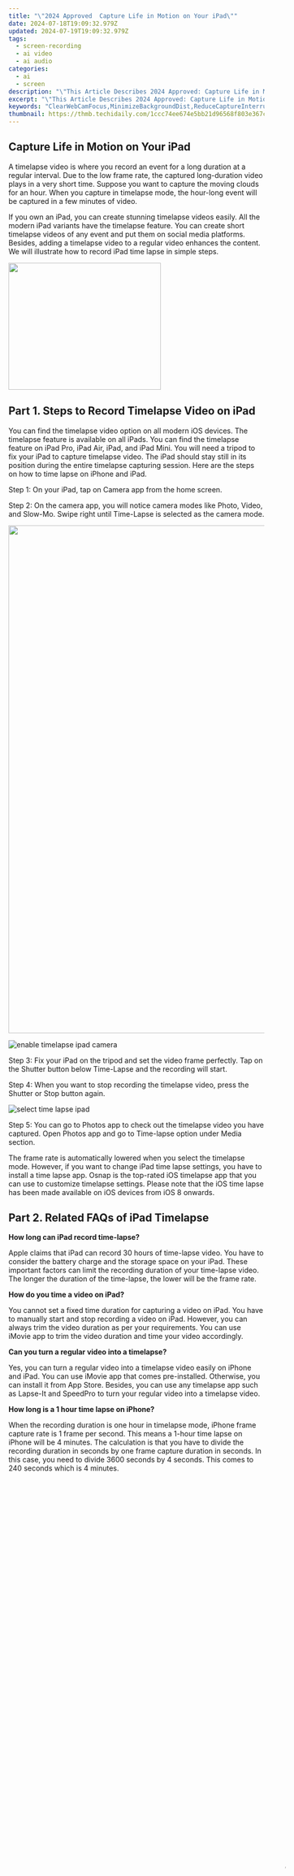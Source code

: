 ```yaml
---
title: "\"2024 Approved  Capture Life in Motion on Your iPad\""
date: 2024-07-18T19:09:32.979Z
updated: 2024-07-19T19:09:32.979Z
tags: 
  - screen-recording
  - ai video
  - ai audio
categories: 
  - ai
  - screen
description: "\"This Article Describes 2024 Approved: Capture Life in Motion on Your iPad\""
excerpt: "\"This Article Describes 2024 Approved: Capture Life in Motion on Your iPad\""
keywords: "ClearWebCamFocus,MinimizeBackgroundDist,ReduceCaptureInterruptions,FocusOnWebCameraShots,EliminateBackgroundNoise,PrecisionWebCamTakes,ZenithWebCamSessions"
thumbnail: https://thmb.techidaily.com/1ccc74ee674e5bb21d96568f803e367c477d95c5c3cb7fed4a8969e3e80f00a3.jpg
---
```


## Capture Life in Motion on Your iPad

A timelapse video is where you record an event for a long duration at a regular interval. Due to the low frame rate, the captured long-duration video plays in a very short time. Suppose you want to capture the moving clouds for an hour. When you capture in timelapse mode, the hour-long event will be captured in a few minutes of video.

If you own an iPad, you can create stunning timelapse videos easily. All the modern iPad variants have the timelapse feature. You can create short timelapse videos of any event and put them on social media platforms. Besides, adding a timelapse video to a regular video enhances the content. We will illustrate how to record iPad time lapse in simple steps.

<!-- affiliate ads begin -->
<a href="https://bluettius.sjv.io/c/5597632/2027209/17108" target="_top" id="2027209"><img src="//a.impactradius-go.com/display-ad/17108-2027209" border="0" alt="" width="300" height="250"/></a><img height="0" width="0" src="https://imp.pxf.io/i/5597632/2027209/17108" style="position:absolute;visibility:hidden;" border="0" />
<!-- affiliate ads end -->
## Part 1\. Steps to Record Timelapse Video on iPad

You can find the timelapse video option on all modern iOS devices. The timelapse feature is available on all iPads. You can find the timelapse feature on iPad Pro, iPad Air, iPad, and iPad Mini. You will need a tripod to fix your iPad to capture timelapse video. The iPad should stay still in its position during the entire timelapse capturing session. Here are the steps on how to time lapse on iPhone and iPad.

Step 1: On your iPad, tap on Camera app from the home screen.

Step 2: On the camera app, you will notice camera modes like Photo, Video, and Slow-Mo. Swipe right until Time-Lapse is selected as the camera mode.

<!-- affiliate ads begin -->
<a href="https://lightailing.sjv.io/c/5597632/1725213/17190" target="_top" id="1725213"><img src="//a.impactradius-go.com/display-ad/17190-1725213" border="0" alt="" width="1000" height="1000"/></a><img height="0" width="0" src="https://imp.pxf.io/i/5597632/1725213/17190" style="position:absolute;visibility:hidden;" border="0" />
<!-- affiliate ads end -->
![enable timelapse ipad camera](https://images.wondershare.com/filmora/article-images/enable-timelapse-on-ipad-camera.jpg)

Step 3: Fix your iPad on the tripod and set the video frame perfectly. Tap on the Shutter button below Time-Lapse and the recording will start.

Step 4: When you want to stop recording the timelapse video, press the Shutter or Stop button again.

![select time lapse ipad](https://images.wondershare.com/filmora/article-images/select-time-lapse-on-ipad.jpg)

Step 5: You can go to Photos app to check out the timelapse video you have captured. Open Photos app and go to Time-lapse option under Media section.

The frame rate is automatically lowered when you select the timelapse mode. However, if you want to change iPad time lapse settings, you have to install a time lapse app. Osnap is the top-rated iOS timelapse app that you can use to customize timelapse settings. Please note that the iOS time lapse has been made available on iOS devices from iOS 8 onwards.

## Part 2\. Related FAQs of iPad Timelapse

**How long can iPad record time-lapse?**

Apple claims that iPad can record 30 hours of time-lapse video. You have to consider the battery charge and the storage space on your iPad. These important factors can limit the recording duration of your time-lapse video. The longer the duration of the time-lapse, the lower will be the frame rate.

**How do you time a video on iPad?**

You cannot set a fixed time duration for capturing a video on iPad. You have to manually start and stop recording a video on iPad. However, you can always trim the video duration as per your requirements. You can use iMovie app to trim the video duration and time your video accordingly.

**Can you turn a regular video into a timelapse?**

Yes, you can turn a regular video into a timelapse video easily on iPhone and iPad. You can use iMovie app that comes pre-installed. Otherwise, you can install it from App Store. Besides, you can use any timelapse app such as Lapse-It and SpeedPro to turn your regular video into a timelapse video.

**How long is a 1 hour time lapse on iPhone?**

When the recording duration is one hour in timelapse mode, iPhone frame capture rate is 1 frame per second. This means a 1-hour time lapse on iPhone will be 4 minutes. The calculation is that you have to divide the recording duration in seconds by one frame capture duration in seconds. In this case, you need to divide 3600 seconds by 4 seconds. This comes to 240 seconds which is 4 minutes.

<!-- affiliate ads begin -->
<span id="1793213">
					<video width="1080" height="1620" style="cursor:pointer"
           poster="//a.impactradius-go.com/display-clicktoplayimage/1793213.jpeg"
           onclick="if(!this.playClicked){this.play();this.setAttribute('controls',true);this.playClicked=true;}">
	   <source src="//a.impactradius-go.com/display-ad/19135-1793213">
	   <img src="//a.impactradius-go.com/display-clicktoplayimage/1793213.jpeg" style="border: none; height: 100%; width: 100%; object-fit: contain">
	</video>
	<div style="width:1080px;text-align:center"><a href="javascript:window.open(decodeURIComponent('https%3A%2F%2Ftinyland.pxf.io%2Fc%2F5597632%2F1793213%2F19135'), '_blank');void(0);">Click here</a></div>
</span>
<img height="0" width="0" src="https://imp.pxf.io/i/5597632/1793213/19135" style="position:absolute;visibility:hidden;" border="0" />
<!-- affiliate ads end -->
## The Bottom Line

There is no doubt that taking a timelapse video with iPhone is a cakewalk However, if you own an iPad, you can capture stunning timelapse videos as well. All you need to do is place the iPad on a firm tripod. Make sure it does not get disturbed during the timelapse capturing session. You can capture timelapse video on your iPad directly from the Camera app. If you want to customize the timelapse settings, you can install a timelapse app on your iPad.

A timelapse video is where you record an event for a long duration at a regular interval. Due to the low frame rate, the captured long-duration video plays in a very short time. Suppose you want to capture the moving clouds for an hour. When you capture in timelapse mode, the hour-long event will be captured in a few minutes of video.

If you own an iPad, you can create stunning timelapse videos easily. All the modern iPad variants have the timelapse feature. You can create short timelapse videos of any event and put them on social media platforms. Besides, adding a timelapse video to a regular video enhances the content. We will illustrate how to record iPad time lapse in simple steps.

<!-- affiliate ads begin -->
<a href="https://store.iobit.com/order/checkout.php?PRODS=1468905&QTY=1&AFFILIATE=108875&CART=1"><img src="https://secure.avangate.com/images/merchant/184260348236f9554fe9375772ff966e/ascscan_728x90.png" border="0"></a>
<!-- affiliate ads end -->
## Part 1\. Steps to Record Timelapse Video on iPad

You can find the timelapse video option on all modern iOS devices. The timelapse feature is available on all iPads. You can find the timelapse feature on iPad Pro, iPad Air, iPad, and iPad Mini. You will need a tripod to fix your iPad to capture timelapse video. The iPad should stay still in its position during the entire timelapse capturing session. Here are the steps on how to time lapse on iPhone and iPad.

Step 1: On your iPad, tap on Camera app from the home screen.

Step 2: On the camera app, you will notice camera modes like Photo, Video, and Slow-Mo. Swipe right until Time-Lapse is selected as the camera mode.

<!-- affiliate ads begin -->
<a href="https://aspironcom.sjv.io/c/5597632/1941789/21554" target="_top" id="1941789"><img src="//a.impactradius-go.com/display-ad/21554-1941789" border="0" alt="" width="650" height="800"/></a><img height="0" width="0" src="https://imp.pxf.io/i/5597632/1941789/21554" style="position:absolute;visibility:hidden;" border="0" />
<!-- affiliate ads end -->
![enable timelapse ipad camera](https://images.wondershare.com/filmora/article-images/enable-timelapse-on-ipad-camera.jpg)

Step 3: Fix your iPad on the tripod and set the video frame perfectly. Tap on the Shutter button below Time-Lapse and the recording will start.

Step 4: When you want to stop recording the timelapse video, press the Shutter or Stop button again.

![select time lapse ipad](https://images.wondershare.com/filmora/article-images/select-time-lapse-on-ipad.jpg)

Step 5: You can go to Photos app to check out the timelapse video you have captured. Open Photos app and go to Time-lapse option under Media section.

The frame rate is automatically lowered when you select the timelapse mode. However, if you want to change iPad time lapse settings, you have to install a time lapse app. Osnap is the top-rated iOS timelapse app that you can use to customize timelapse settings. Please note that the iOS time lapse has been made available on iOS devices from iOS 8 onwards.

## Part 2\. Related FAQs of iPad Timelapse

**How long can iPad record time-lapse?**

Apple claims that iPad can record 30 hours of time-lapse video. You have to consider the battery charge and the storage space on your iPad. These important factors can limit the recording duration of your time-lapse video. The longer the duration of the time-lapse, the lower will be the frame rate.

**How do you time a video on iPad?**

You cannot set a fixed time duration for capturing a video on iPad. You have to manually start and stop recording a video on iPad. However, you can always trim the video duration as per your requirements. You can use iMovie app to trim the video duration and time your video accordingly.

**Can you turn a regular video into a timelapse?**

Yes, you can turn a regular video into a timelapse video easily on iPhone and iPad. You can use iMovie app that comes pre-installed. Otherwise, you can install it from App Store. Besides, you can use any timelapse app such as Lapse-It and SpeedPro to turn your regular video into a timelapse video.

**How long is a 1 hour time lapse on iPhone?**

When the recording duration is one hour in timelapse mode, iPhone frame capture rate is 1 frame per second. This means a 1-hour time lapse on iPhone will be 4 minutes. The calculation is that you have to divide the recording duration in seconds by one frame capture duration in seconds. In this case, you need to divide 3600 seconds by 4 seconds. This comes to 240 seconds which is 4 minutes.

<!-- affiliate ads begin -->
<a href="https://secure.2checkout.com/order/checkout.php?PRODS=4715391&QTY=1&AFFILIATE=108875&CART=1"><img src="https://secure.avangate.com/images/merchant/7f687767ccf20fcea1c9dc4a5adc2326/Digisigner_banner_728_x_90_color_version.png" border="0"></a>
<!-- affiliate ads end -->
## The Bottom Line

There is no doubt that taking a timelapse video with iPhone is a cakewalk However, if you own an iPad, you can capture stunning timelapse videos as well. All you need to do is place the iPad on a firm tripod. Make sure it does not get disturbed during the timelapse capturing session. You can capture timelapse video on your iPad directly from the Camera app. If you want to customize the timelapse settings, you can install a timelapse app on your iPad.

A timelapse video is where you record an event for a long duration at a regular interval. Due to the low frame rate, the captured long-duration video plays in a very short time. Suppose you want to capture the moving clouds for an hour. When you capture in timelapse mode, the hour-long event will be captured in a few minutes of video.

If you own an iPad, you can create stunning timelapse videos easily. All the modern iPad variants have the timelapse feature. You can create short timelapse videos of any event and put them on social media platforms. Besides, adding a timelapse video to a regular video enhances the content. We will illustrate how to record iPad time lapse in simple steps.

<!-- affiliate ads begin -->

<!-- affiliate ads end -->
## Part 1\. Steps to Record Timelapse Video on iPad

You can find the timelapse video option on all modern iOS devices. The timelapse feature is available on all iPads. You can find the timelapse feature on iPad Pro, iPad Air, iPad, and iPad Mini. You will need a tripod to fix your iPad to capture timelapse video. The iPad should stay still in its position during the entire timelapse capturing session. Here are the steps on how to time lapse on iPhone and iPad.

Step 1: On your iPad, tap on Camera app from the home screen.

Step 2: On the camera app, you will notice camera modes like Photo, Video, and Slow-Mo. Swipe right until Time-Lapse is selected as the camera mode.

![enable timelapse ipad camera](https://images.wondershare.com/filmora/article-images/enable-timelapse-on-ipad-camera.jpg)

Step 3: Fix your iPad on the tripod and set the video frame perfectly. Tap on the Shutter button below Time-Lapse and the recording will start.

Step 4: When you want to stop recording the timelapse video, press the Shutter or Stop button again.

![select time lapse ipad](https://images.wondershare.com/filmora/article-images/select-time-lapse-on-ipad.jpg)

Step 5: You can go to Photos app to check out the timelapse video you have captured. Open Photos app and go to Time-lapse option under Media section.

The frame rate is automatically lowered when you select the timelapse mode. However, if you want to change iPad time lapse settings, you have to install a time lapse app. Osnap is the top-rated iOS timelapse app that you can use to customize timelapse settings. Please note that the iOS time lapse has been made available on iOS devices from iOS 8 onwards.

## Part 2\. Related FAQs of iPad Timelapse

**How long can iPad record time-lapse?**

Apple claims that iPad can record 30 hours of time-lapse video. You have to consider the battery charge and the storage space on your iPad. These important factors can limit the recording duration of your time-lapse video. The longer the duration of the time-lapse, the lower will be the frame rate.

**How do you time a video on iPad?**

You cannot set a fixed time duration for capturing a video on iPad. You have to manually start and stop recording a video on iPad. However, you can always trim the video duration as per your requirements. You can use iMovie app to trim the video duration and time your video accordingly.

**Can you turn a regular video into a timelapse?**

Yes, you can turn a regular video into a timelapse video easily on iPhone and iPad. You can use iMovie app that comes pre-installed. Otherwise, you can install it from App Store. Besides, you can use any timelapse app such as Lapse-It and SpeedPro to turn your regular video into a timelapse video.

**How long is a 1 hour time lapse on iPhone?**

When the recording duration is one hour in timelapse mode, iPhone frame capture rate is 1 frame per second. This means a 1-hour time lapse on iPhone will be 4 minutes. The calculation is that you have to divide the recording duration in seconds by one frame capture duration in seconds. In this case, you need to divide 3600 seconds by 4 seconds. This comes to 240 seconds which is 4 minutes.

## The Bottom Line

There is no doubt that taking a timelapse video with iPhone is a cakewalk However, if you own an iPad, you can capture stunning timelapse videos as well. All you need to do is place the iPad on a firm tripod. Make sure it does not get disturbed during the timelapse capturing session. You can capture timelapse video on your iPad directly from the Camera app. If you want to customize the timelapse settings, you can install a timelapse app on your iPad.

A timelapse video is where you record an event for a long duration at a regular interval. Due to the low frame rate, the captured long-duration video plays in a very short time. Suppose you want to capture the moving clouds for an hour. When you capture in timelapse mode, the hour-long event will be captured in a few minutes of video.

If you own an iPad, you can create stunning timelapse videos easily. All the modern iPad variants have the timelapse feature. You can create short timelapse videos of any event and put them on social media platforms. Besides, adding a timelapse video to a regular video enhances the content. We will illustrate how to record iPad time lapse in simple steps.

## Part 1\. Steps to Record Timelapse Video on iPad

You can find the timelapse video option on all modern iOS devices. The timelapse feature is available on all iPads. You can find the timelapse feature on iPad Pro, iPad Air, iPad, and iPad Mini. You will need a tripod to fix your iPad to capture timelapse video. The iPad should stay still in its position during the entire timelapse capturing session. Here are the steps on how to time lapse on iPhone and iPad.

Step 1: On your iPad, tap on Camera app from the home screen.

Step 2: On the camera app, you will notice camera modes like Photo, Video, and Slow-Mo. Swipe right until Time-Lapse is selected as the camera mode.

![enable timelapse ipad camera](https://images.wondershare.com/filmora/article-images/enable-timelapse-on-ipad-camera.jpg)

Step 3: Fix your iPad on the tripod and set the video frame perfectly. Tap on the Shutter button below Time-Lapse and the recording will start.

Step 4: When you want to stop recording the timelapse video, press the Shutter or Stop button again.

<!-- affiliate ads begin -->
<a href="https://lightailing.sjv.io/c/5597632/1638364/17190" target="_top" id="1638364"><img src="//a.impactradius-go.com/display-ad/17190-1638364" border="0" alt="" width="1280" height="720"/></a><img height="0" width="0" src="https://imp.pxf.io/i/5597632/1638364/17190" style="position:absolute;visibility:hidden;" border="0" />
<!-- affiliate ads end -->
![select time lapse ipad](https://images.wondershare.com/filmora/article-images/select-time-lapse-on-ipad.jpg)

Step 5: You can go to Photos app to check out the timelapse video you have captured. Open Photos app and go to Time-lapse option under Media section.

The frame rate is automatically lowered when you select the timelapse mode. However, if you want to change iPad time lapse settings, you have to install a time lapse app. Osnap is the top-rated iOS timelapse app that you can use to customize timelapse settings. Please note that the iOS time lapse has been made available on iOS devices from iOS 8 onwards.

<!-- affiliate ads begin -->
<a href="https://zonlipartnershipprogram.pxf.io/c/5597632/1821134/17882" target="_top" id="1821134"><img src="//a.impactradius-go.com/display-ad/17882-1821134" border="0" alt="" width="320" height="250"/></a><img height="0" width="0" src="https://imp.pxf.io/i/5597632/1821134/17882" style="position:absolute;visibility:hidden;" border="0" />
<!-- affiliate ads end -->
## Part 2\. Related FAQs of iPad Timelapse

**How long can iPad record time-lapse?**

Apple claims that iPad can record 30 hours of time-lapse video. You have to consider the battery charge and the storage space on your iPad. These important factors can limit the recording duration of your time-lapse video. The longer the duration of the time-lapse, the lower will be the frame rate.

**How do you time a video on iPad?**

You cannot set a fixed time duration for capturing a video on iPad. You have to manually start and stop recording a video on iPad. However, you can always trim the video duration as per your requirements. You can use iMovie app to trim the video duration and time your video accordingly.

**Can you turn a regular video into a timelapse?**

Yes, you can turn a regular video into a timelapse video easily on iPhone and iPad. You can use iMovie app that comes pre-installed. Otherwise, you can install it from App Store. Besides, you can use any timelapse app such as Lapse-It and SpeedPro to turn your regular video into a timelapse video.

**How long is a 1 hour time lapse on iPhone?**

When the recording duration is one hour in timelapse mode, iPhone frame capture rate is 1 frame per second. This means a 1-hour time lapse on iPhone will be 4 minutes. The calculation is that you have to divide the recording duration in seconds by one frame capture duration in seconds. In this case, you need to divide 3600 seconds by 4 seconds. This comes to 240 seconds which is 4 minutes.

## The Bottom Line

There is no doubt that taking a timelapse video with iPhone is a cakewalk However, if you own an iPad, you can capture stunning timelapse videos as well. All you need to do is place the iPad on a firm tripod. Make sure it does not get disturbed during the timelapse capturing session. You can capture timelapse video on your iPad directly from the Camera app. If you want to customize the timelapse settings, you can install a timelapse app on your iPad.

<ins class="adsbygoogle"
     style="display:block"
     data-ad-format="autorelaxed"
     data-ad-client="ca-pub-7571918770474297"
     data-ad-slot="1223367746"></ins>

<ins class="adsbygoogle"
     style="display:block"
     data-ad-format="autorelaxed"
     data-ad-client="ca-pub-7571918770474297"
     data-ad-slot="1223367746"></ins>



<ins class="adsbygoogle"
     style="display:block"
     data-ad-client="ca-pub-7571918770474297"
     data-ad-slot="8358498916"
     data-ad-format="auto"
     data-full-width-responsive="true"></ins>






<span class="atpl-alsoreadstyle">Also read:</span>
<div><ul>
<li><a href="https://screen-capture.techidaily.com/new-2024-approved-explore-and-compare-apps-via-az-recorder/"><u>[New] 2024 Approved  Explore & Compare Apps via AZ Recorder</u></a></li>
<li><a href="https://screen-capture.techidaily.com/new-2024-approved-key-software-recommendations-best-15-zero-price-recorders-osxwin/"><u>[New] 2024 Approved  Key Software Recommendations  Best 15 Zero-Price Recorders, OSX/Win</u></a></li>
<li><a href="https://screen-capture.techidaily.com/new-2024-approved-live-capture-success-explore-4-effective-recording-strategies/"><u>[New] 2024 Approved  Live Capture Success  Explore 4 Effective Recording Strategies</u></a></li>
<li><a href="https://tiktok-videos.techidaily.com/new-2024-approved-the-elite-10-secrets-for-tiktok-sensations/"><u>[New] 2024 Approved  The Elite 10  Secrets for TikTok Sensations</u></a></li>
<li><a href="https://facebook-video-content.techidaily.com/new-in-2024-a-marketers-manual-for-recognizing-fabricated-supporters/"><u>[New] In 2024, A Marketer’s Manual for Recognizing Fabricated Supporters</u></a></li>
<li><a href="https://digital-screen-recording.techidaily.com/new-in-2024-the-ultimate-user-friendly-guide-to-starting-an-effective-group-chat-on-skype-across-multiple-platforms/"><u>[New] In 2024, The Ultimate User-Friendly Guide to Starting an Effective Group Chat on Skype Across Multiple Platforms</u></a></li>
<li><a href="https://article-helps.techidaily.com/new-in-2024-top-10-affordable-iphone-apps-your-guide-to-free-photo-arrangement-and-editing/"><u>[New] In 2024, Top 10 Affordable iPhone Apps – Your Guide to Free Photo Arrangement & Editing</u></a></li>
<li><a href="https://screen-capture.techidaily.com/new-lecture-audio-recording-techniques-for-mac-users-for-2024/"><u>[New] Lecture Audio Recording Techniques for Mac Users for 2024</u></a></li>
<li><a href="https://facebook-record-videos.techidaily.com/new-master-youtube-management-a-detailed-plan-for-watch-later-and-playlists/"><u>[New] Master YouTube Management  A Detailed Plan for Watch Later and Playlists</u></a></li>
<li><a href="https://screen-capture.techidaily.com/new-mastering-webcam-recording-for-slideshows-for-2024/"><u>[New] Mastering Webcam Recording for Slideshows for 2024</u></a></li>
<li><a href="https://screen-capture.techidaily.com/new-top-12-pc-based-screen-recorders-reviewed/"><u>[New] Top 12 PC-Based Screen Recorders Reviewed</u></a></li>
<li><a href="https://screen-capture.techidaily.com/updated-2024-approved-capture-your-discord-sessions-a-guide/"><u>[Updated] 2024 Approved  Capture Your Discord Sessions  A Guide</u></a></li>
<li><a href="https://screen-capture.techidaily.com/updated-2024-approved-complete-assessment-gecatas-real-time-logger/"><u>[Updated] 2024 Approved  Complete Assessment  Gecata's Real-Time Logger</u></a></li>
<li><a href="https://screen-capture.techidaily.com/updated-2024-approved-high-definition-playtime-best-hdmi-21-gaming-displays-ps5-compatible/"><u>[Updated] 2024 Approved  High Definition Playtime  Best HDMI 2.1 Gaming Displays [PS5 Compatible]</u></a></li>
<li><a href="https://screen-capture.techidaily.com/updated-2024-approved-leading-edge-the-top-10-mobile-video-chat-platforms/"><u>[Updated] 2024 Approved  Leading Edge  The Top 10 Mobile Video Chat Platforms</u></a></li>
<li><a href="https://youtube-videos.techidaily.com/updated-captivating-content-top-three-channel-growth-strategies/"><u>[Updated] Captivating Content  Top Three Channel Growth Strategies</u></a></li>
<li><a href="https://screen-capture.techidaily.com/updated-in-2024-a-comprehensive-guide-to-incorporating-photo-capabilities-in-meet/"><u>[Updated] In 2024, A Comprehensive Guide to Incorporating Photo Capabilities in Meet</u></a></li>
<li><a href="https://screen-capture.techidaily.com/updated-in-2024-best-6-modern-homes-for-minecraft-enthusiasts/"><u>[Updated] In 2024, Best 6 Modern Homes for Minecraft Enthusiasts</u></a></li>
<li><a href="https://screen-capture.techidaily.com/updated-in-2024-camerasection-breakdown-analysis/"><u>[Updated] In 2024, CameraSection Breakdown Analysis</u></a></li>
<li><a href="https://screen-capture.techidaily.com/updated-in-2024-precision-in-capturing-movie-moments/"><u>[Updated] In 2024, Precision in Capturing Movie Moments</u></a></li>
<li><a href="https://screen-capture.techidaily.com/updated-master-the-art-of-recording-10-best-no-cost-mac-software-for-2024/"><u>[Updated] Master the Art of Recording  10 Best No-Cost Mac Software for 2024</u></a></li>
<li><a href="https://screen-capture.techidaily.com/updated-nailing-the-perfect-timelapse-with-ios-devices-for-2024/"><u>[Updated] Nailing the Perfect Timelapse with iOS Devices for 2024</u></a></li>
<li><a href="https://some-skills.techidaily.com/updated-the-artisans-approach-integrating-typefaces-in-ae/"><u>[Updated] The Artisan's Approach  Integrating Typefaces in AE</u></a></li>
<li><a href="https://screen-capture.techidaily.com/updated-unhindered-video-capture-app/"><u>[Updated] Unhindered Video Capture App</u></a></li>
<li><a href="https://tiktok-videos.techidaily.com/2024-approved-crafting-your-legacy-the-ultimate-list-of-20-iconic-tiktok-captions/"><u>2024 Approved  Crafting Your Legacy  The Ultimate List of 20 Iconic TikTok Captions</u></a></li>
<li><a href="https://screen-capture.techidaily.com/2024-approved-strategic-blending-elevating-video-sequence-harmony/"><u>2024 Approved  Strategic Blending  Elevating Video Sequence Harmony</u></a></li>
<li><a href="https://screen-capture.techidaily.com/2024-approved-the-elite-list-of-win11s-screen-recording-apps/"><u>2024 Approved  The Elite List of Win11's Screen Recording Apps</u></a></li>
<li><a href="https://screen-capture.techidaily.com/2024-approved-top-15-pcmac-apps-that-turn-your-gameplay-into-art/"><u>2024 Approved  Top 15 Pc/Mac Apps That Turn Your Gameplay Into Art</u></a></li>
<li><a href="https://youtube-clips.techidaily.com/deep-dive-into-the-rise-of-online-performing-artists/"><u>Deep Dive Into the Rise of Online Performing Artists</u></a></li>
<li><a href="https://instagram-video-recordings.techidaily.com/dynamic-duo-of-images-on-ig/"><u>Dynamic Duo of Images on IG</u></a></li>
<li><a href="https://howto.techidaily.com/fix-cant-take-screenshot-due-to-security-policy-on-realme-c51-drfone-by-drfone-fix-android-problems-fix-android-problems/"><u>Fix Cant Take Screenshot Due to Security Policy on Realme C51 | Dr.fone</u></a></li>
<li><a href="https://unlock-android.techidaily.com/how-to-show-wi-fi-password-on-xiaomi-redmi-note-12-4g-by-drfone-android/"><u>How to Show Wi-Fi Password on Xiaomi Redmi Note 12 4G</u></a></li>
<li><a href="https://android-transfer.techidaily.com/how-to-transfer-data-from-vivo-v30-pro-to-blackberry-drfone-by-drfone-transfer-from-android-transfer-from-android/"><u>How to Transfer Data from Vivo V30 Pro to BlackBerry | Dr.fone</u></a></li>
<li><a href="https://screen-capture.techidaily.com/in-2024-tips-and-tricks-for-professional-logitech-webcam-recordings/"><u>In 2024, Tips & Tricks for Professional Logitech Webcam Recordings</u></a></li>
<li><a href="https://screen-capture.techidaily.com/in-2024-top-10-escape-room-games/"><u>In 2024, Top 10 Escape Room Games</u></a></li>
<li><a href="https://extra-hints.techidaily.com/master-the-art-of-cinematic-vibrance-top-11-post-production-insights/"><u>Master the Art of Cinematic Vibrance  Top 11 Post-Production Insights</u></a></li>
<li><a href="https://youtube-sure.techidaily.com/-cuts-big-impact-top-editors-for-youtube-short-videos-on-mobile/"><u>Short Cuts, Big Impact  Top Editors for YouTube Short Videos on Mobile</u></a></li>
<li><a href="https://extra-skills.techidaily.com/spectral-rgb-vs-srgb-formats-for-2024/"><u>Spectral Rgb Vs Srgb Formats for 2024</u></a></li>
<li><a href="https://techidaily.com/the-easiest-methods-to-hard-reset-poco-m6-pro-5g-drfone-by-drfone-reset-android-reset-android/"><u>The Easiest Methods to Hard Reset Poco M6 Pro 5G | Dr.fone</u></a></li>
<li><a href="https://facebook-record-videos.techidaily.com/the-ultimate-playlist-youtubes-best-in-vr-for-2024/"><u>The Ultimate Playlist  YouTube’s Best in VR for 2024</u></a></li>
<li><a href="https://screen-capture.techidaily.com/top-notch-chromebook-snapshot-tool-for-2024/"><u>Top-Notch Chromebook Snapshot Tool for 2024</u></a></li>
<li><a href="https://screen-capture.techidaily.com/ultimate-speech-logging-for-mac-our-top-5-list-unveiled-for-2024/"><u>Ultimate Speech Logging for Mac  Our Top 5 List Unveiled for 2024</u></a></li>
</ul></div>
